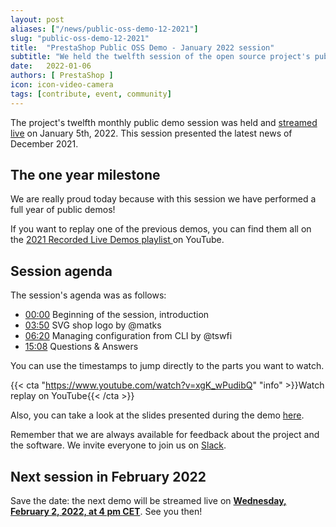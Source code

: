 ```yaml
---
layout: post
aliases: ["/news/public-oss-demo-12-2021"]
slug: "public-oss-demo-12-2021"
title:  "PrestaShop Public OSS Demo - January 2022 session"
subtitle: "We held the twelfth session of the open source project's public demo"
date:   2022-01-06
authors: [ PrestaShop ]
icon: icon-video-camera
tags: [contribute, event, community]
---
```


The project's twelfth monthly public demo session was held and [streamed live](https://www.youtube.com/watch?v=xgK_wPudibQ) on January 5th, 2022. This session presented the latest news of December 2021.

## The one year milestone

We are really proud today because with this session we have performed a full year of public demos!

If you want to replay one of the previous demos, you can find them all on the [2021 Recorded Live Demos playlist
](https://www.youtube.com/playlist?list=PLxiOUgtInn8mYwG8WuO5P0Pv5lJTddgf0) on YouTube.


## Session agenda

The session's agenda was as follows:

- [00:00](https://youtu.be/xgK_wPudibQ?t=0) Beginning of the session, introduction
- [03:50](https://youtu.be/xgK_wPudibQ?t=230) SVG shop logo by @matks
- [06:20](https://youtu.be/xgK_wPudibQ?t=380) Managing configuration from CLI by @tswfi
- [15:08](https://youtu.be/xgK_wPudibQ?t=908) Questions & Answers


You can use the timestamps to jump directly to the parts you want to watch.

{{< cta "https://www.youtube.com/watch?v=xgK_wPudibQ" "info" >}}Watch replay on YouTube{{< /cta >}}

Also, you can take a look at the slides presented during the demo [here](https://docs.google.com/presentation/d/1VOnHy2LERDhOZwhJzbXZA1OcqFUsxe7w2bSTXtPDBFo/edit?usp=sharing).

Remember that we are always available for feedback about the project and the software. We invite everyone to join us on [Slack](https://www.prestashop-project.org/slack/).

## Next session in February 2022

Save the date: the next demo will be streamed live on [**Wednesday, February 2, 2022, at 4 pm CET**](https://www.youtube.com/watch?v=MrLdVbTtxjE). See you then!
